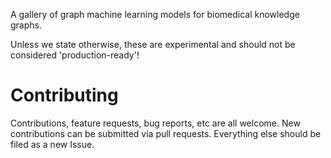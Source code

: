 A gallery of graph machine learning models for biomedical knowledge graphs.

Unless we state otherwise, these are experimental and should not be considered 'production-ready'!

# Contributing

Contributions, feature requests, bug reports, etc are all welcome. New contributions can be submitted via pull requests. Everything else should be filed as a new Issue.